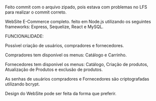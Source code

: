 Feito commit com o arquivo zipado, pois estava com problemas no LFS para realizar o commit correto.

WebSite E-Commerce completo.
feito em Node.js utilizando os seguintes frameworks:
Express, Sequelize, React e MySQL.

FUNCIONALIDADE:

Possível criação de usuários, compradores e fornecedores.

Compradores tem disponível os menus: Catálogo e Carrinho.

Fornecedores tem disponível os menus: Catálogo, Criação de produtos, Atualização de Produtos e exclusão de produtos.

As senhas de usuários compradores e Fornecedores são criptografadas utilizando bcrypt.

Design do WebSite pode ser feita da forma que preferir.